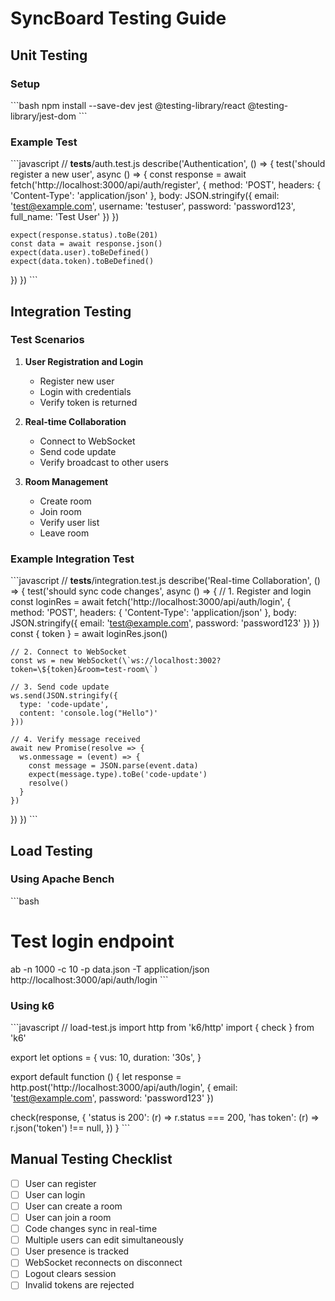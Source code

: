 # SyncBoard Testing Guide

## Unit Testing

### Setup

\`\`\`bash
npm install --save-dev jest @testing-library/react @testing-library/jest-dom
\`\`\`

### Example Test

\`\`\`javascript
// __tests__/auth.test.js
describe('Authentication', () => {
  test('should register a new user', async () => {
    const response = await fetch('http://localhost:3000/api/auth/register', {
      method: 'POST',
      headers: { 'Content-Type': 'application/json' },
      body: JSON.stringify({
        email: 'test@example.com',
        username: 'testuser',
        password: 'password123',
        full_name: 'Test User'
      })
    })
    
    expect(response.status).toBe(201)
    const data = await response.json()
    expect(data.user).toBeDefined()
    expect(data.token).toBeDefined()
  })
})
\`\`\`

## Integration Testing

### Test Scenarios

1. **User Registration and Login**
   - Register new user
   - Login with credentials
   - Verify token is returned

2. **Real-time Collaboration**
   - Connect to WebSocket
   - Send code update
   - Verify broadcast to other users

3. **Room Management**
   - Create room
   - Join room
   - Verify user list
   - Leave room

### Example Integration Test

\`\`\`javascript
// __tests__/integration.test.js
describe('Real-time Collaboration', () => {
  test('should sync code changes', async () => {
    // 1. Register and login
    const loginRes = await fetch('http://localhost:3000/api/auth/login', {
      method: 'POST',
      headers: { 'Content-Type': 'application/json' },
      body: JSON.stringify({
        email: 'test@example.com',
        password: 'password123'
      })
    })
    const { token } = await loginRes.json()
    
    // 2. Connect to WebSocket
    const ws = new WebSocket(\`ws://localhost:3002?token=\${token}&room=test-room\`)
    
    // 3. Send code update
    ws.send(JSON.stringify({
      type: 'code-update',
      content: 'console.log("Hello")'
    }))
    
    // 4. Verify message received
    await new Promise(resolve => {
      ws.onmessage = (event) => {
        const message = JSON.parse(event.data)
        expect(message.type).toBe('code-update')
        resolve()
      }
    })
  })
})
\`\`\`

## Load Testing

### Using Apache Bench

\`\`\`bash
# Test login endpoint
ab -n 1000 -c 10 -p data.json -T application/json http://localhost:3000/api/auth/login
\`\`\`

### Using k6

\`\`\`javascript
// load-test.js
import http from 'k6/http'
import { check } from 'k6'

export let options = {
  vus: 10,
  duration: '30s',
}

export default function () {
  let response = http.post('http://localhost:3000/api/auth/login', {
    email: 'test@example.com',
    password: 'password123'
  })
  
  check(response, {
    'status is 200': (r) => r.status === 200,
    'has token': (r) => r.json('token') !== null,
  })
}
\`\`\`

## Manual Testing Checklist

- [ ] User can register
- [ ] User can login
- [ ] User can create a room
- [ ] User can join a room
- [ ] Code changes sync in real-time
- [ ] Multiple users can edit simultaneously
- [ ] User presence is tracked
- [ ] WebSocket reconnects on disconnect
- [ ] Logout clears session
- [ ] Invalid tokens are rejected
